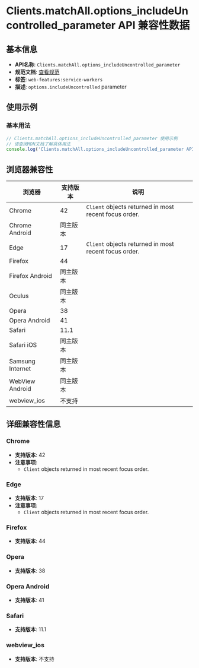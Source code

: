 # Clients.matchAll.options_includeUncontrolled_parameter API 兼容性数据

## 基本信息

- **API名称**: `Clients.matchAll.options_includeUncontrolled_parameter`
- **规范文档**: [查看规范](https://w3c.github.io/ServiceWorker/#dom-clientqueryoptions-includeuncontrolled)
- **标签**: `web-features:service-workers`
- **描述**: `options.includeUncontrolled` parameter

## 使用示例

### 基本用法

```javascript
// Clients.matchAll.options_includeUncontrolled_parameter 使用示例
// 请查阅MDN文档了解具体用法
console.log('Clients.matchAll.options_includeUncontrolled_parameter API');
```

## 浏览器兼容性

| 浏览器 | 支持版本 | 说明 |
|--------|----------|------|
| Chrome | 42 | `Client` objects returned in most recent focus order. |
| Chrome Android | 同主版本 |  |
| Edge | 17 | `Client` objects returned in most recent focus order. |
| Firefox | 44 |  |
| Firefox Android | 同主版本 |  |
| Oculus | 同主版本 |  |
| Opera | 38 |  |
| Opera Android | 41 |  |
| Safari | 11.1 |  |
| Safari iOS | 同主版本 |  |
| Samsung Internet | 同主版本 |  |
| WebView Android | 同主版本 |  |
| webview_ios | 不支持 |  |

## 详细兼容性信息

### Chrome

- **支持版本**: 42
- **注意事项**:
  - `Client` objects returned in most recent focus order.

### Edge

- **支持版本**: 17
- **注意事项**:
  - `Client` objects returned in most recent focus order.

### Firefox

- **支持版本**: 44

### Opera

- **支持版本**: 38

### Opera Android

- **支持版本**: 41

### Safari

- **支持版本**: 11.1

### webview_ios

- **支持版本**: 不支持

